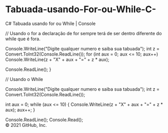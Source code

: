 # Tabuada-usando-For-ou-While-C-
C# Tabuada usando for ou While | Console


// Usando o for a declaração de for sempre terá de ser dentro diferente do while que é fora.

Console.WriteLine("Digite qualquer numero e saiba sua tabuada"); int z = Convert.ToInt32(Console.ReadLine()); for (int aux = 0; aux <= 10; aux++) Console.WriteLine(z + "X" + aux + "=" + z * aux);

Console.ReadLine(); 
}​​​​​

// Usando o While

Console.WriteLine("Digite qualquer numero e saiba sua tabuada"); int z = Convert.ToInt32(Console.ReadLine());

int aux = 0; while (aux <= 10) { Console.WriteLine(z + "X" + aux + "=" + z * aux); aux++; }

Console.ReadLine();
Console.Read();  
© 2021 GitHub, Inc.
